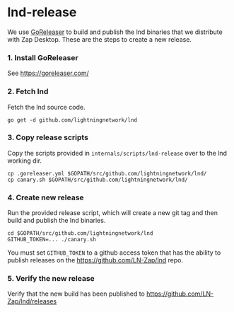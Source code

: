 # lnd-release

We use [GoReleaser](https://goreleaser.com/) to build and publish the lnd binaries that we distribute with Zap Desktop. These are the steps to create a new release.

### 1. Install GoReleaser

See https://goreleaser.com/

### 2. Fetch lnd

Fetch the lnd source code.

```
go get -d github.com/lightningnetwork/lnd
```

### 3. Copy release scripts

Copy the scripts provided in `internals/scripts/lnd-release` over to the lnd working dir.

```
cp .goreleaser.yml $GOPATH/src/github.com/lightningnetwork/lnd/
cp canary.sh $GOPATH/src/github.com/lightningnetwork/lnd/
```

### 4. Create new release

Run the provided release script, which will create a new git tag and then build and publish the lnd binaries.

```
cd $GOPATH/src/github.com/lightningnetwork/lnd
GITHUB_TOKEN=... ./canary.sh
```

You must set `GITHUB_TOKEN` to a github access token that has the ability to publish releases on the https://github.com/LN-Zap/lnd repo.

### 5. Verify the new release

Verify that the new build has been published to https://github.com/LN-Zap/lnd/releases
